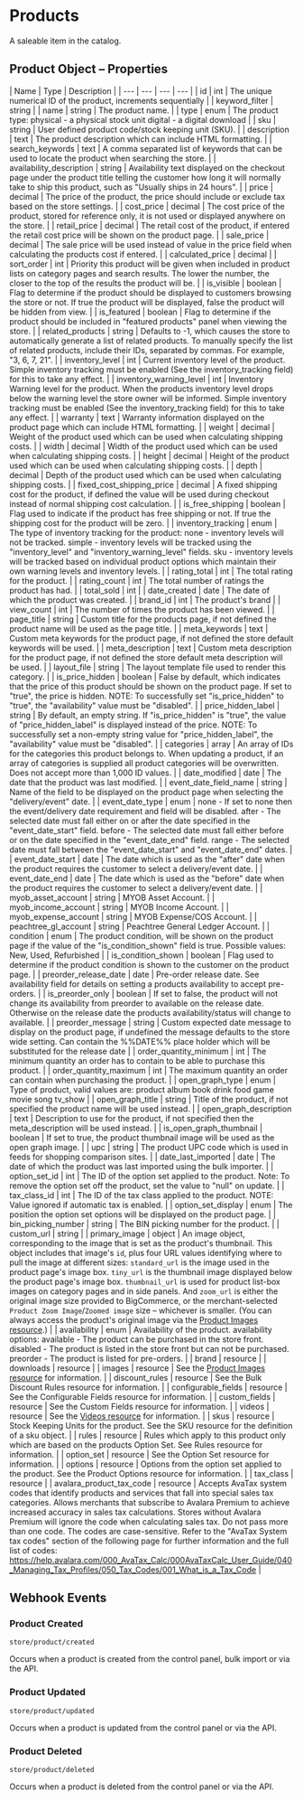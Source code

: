 # <span class="jumptarget"> Products </span>

A saleable item in the catalog.

## <span class="jumptarget"> Product Object – Properties </span>

| Name | Type | Description |
| --- | --- | --- | --- |
| id | int | The unique numerical ID of the product, increments sequentially |
| keyword_filter | string |
| name | string | The product name. |
| type | enum | The product type: physical - a physical stock unit digital - a digital download |
| sku | string | User defined product code/stock keeping unit (SKU). |
| description | text | The product description which can include HTML formatting. |
| search_keywords | text | A comma separated list of keywords that can be used to locate the product when searching the store. |
| availability_description | string | Availability text displayed on the checkout page under the product title telling the customer how long it will normally take to ship this product, such as "Usually ships in 24 hours". |
| price | decimal | The price of the product, the price should include or exclude tax based on the store settings. |
| cost_price | decimal | The cost price of the product, stored for reference only, it is not used or displayed anywhere on the store. |
| retail_price | decimal | The retail cost of the product, if entered the retail cost price will be shown on the product page. |
| sale_price | decimal | The sale price will be used instead of value in the price field when calculating the products cost if entered. |
| calculated_price | decimal |
| sort_order | int | Priority this product will be given when included in product lists on category pages and search results. The lower the number, the closer to the top of the results the product will be. |
| is_visible | boolean | Flag to determine if the product should be displayed to customers browsing the store or not. If true the product will be displayed, false the product will be hidden from view. |
| is_featured | boolean | Flag to determine if the product should be included in "featured products" panel when viewing the store. |
| related_products | string | Defaults to -1, which causes the store to automatically generate a list of related products. To manually specify the list of related products, include their IDs, separated by commas. For example, "3, 6, 7, 21". |
| inventory_level | int | Current inventory level of the product. Simple inventory tracking must be enabled (See the inventory_tracking field) for this to take any effect. |
| inventory_warning_level | int | Inventory Warning level for the product. When the products inventory level drops below the warning level the store owner will be informed. Simple inventory tracking must be enabled (See the inventory_tracking field) for this to take any effect. |
| warranty | text | Warranty information displayed on the product page which can include HTML formatting. |
| weight | decimal | Weight of the product used which can be used when calculating shipping costs. |
| width | decimal | Width of the product used which can be used when calculating shipping costs. |
| height | decimal | Height of the product used which can be used when calculating shipping costs. |
| depth | decimal | Depth of the product used which can be used when calculating shipping costs. |
| fixed_cost_shipping_price | decimal | A fixed shipping cost for the product, if defined the value will be used during checkout instead of normal shipping cost calculation. |
| is_free_shipping | boolean | Flag used to indicate if the product has free shipping or not. If true the shipping cost for the product will be zero. |
| inventory_tracking | enum | The type of inventory tracking for the product: none - inventory levels will not be tracked. simple - inventory levels will be tracked using the "inventory_level" and "inventory_warning_level" fields. sku - inventory levels will be tracked based on individual product options which maintain their own warning levels and inventory levels. |
| rating_total | int | The total rating for the product. |
| rating_count | int | The total number of ratings the product has had. |
| total_sold | int |
| date_created | date | The date of which the product was created. |
| brand_id | int | The product's brand |
| view_count | int | The number of times the product has been viewed. |
| page_title | string | Custom title for the products page, if not defined the product name will be used as the page title. |
| meta_keywords | text | Custom meta keywords for the product page, if not defined the store default keywords will be used. |
| meta_description | text | Custom meta description for the product page, if not defined the store default meta description will be used. |
| layout_file | string | The layout template file used to render this category. |
| is_price_hidden | boolean | False by default, which indicates that the price of this product should be shown on the product page. If set to "true", the price is hidden. NOTE: To successfully set "is_price_hidden" to "true", the "availability" value must be "disabled". |
| price_hidden_label | string | By default, an empty string. If "is_price_hidden" is "true", the value of "price_hidden_label" is displayed instead of the price. NOTE: To successfully set a non-empty string value for "price_hidden_label", the "availability" value must be "disabled". |
| categories | array | An array of IDs for the categories this product belongs to. When updating a product, if an array of categories is supplied all product categories will be overwritten. Does not accept more than 1,000 ID values. |
| date_modified | date | The date that the product was last modified. |
| event_date_field_name | string | Name of the field to be displayed on the product page when selecting the "delivery/event" date. |
| event_date_type | enum | none - If set to none then the event/delivery date requirement and field will be disabled. after - The selected date must fall either on or after the date specified in the "event_date_start" field. before - The selected date must fall either before or on the date specified in the "event_date_end" field. range - The selected date must fall between the "event_date_start" and "event_date_end" dates. |
| event_date_start | date | The date which is used as the "after" date when the product requires the customer to select a delivery/event date. |
| event_date_end | date | The date which is used as the "before" date when the product requires the customer to select a delivery/event date. |
| myob_asset_account | string | MYOB Asset Account. |
| myob_income_account | string | MYOB Income Account. |
| myob_expense_account | string | MYOB Expense/COS Account. |
| peachtree_gl_account | string | Peachtree General Ledger Account. |
| condition | enum | The product condition, will be shown on the product page if the value of the "is_condition_shown" field is true. Possible values: New, Used, Refurbished |
| is_condition_shown | boolean | Flag used to determine if the product condition is shown to the customer on the product page. |
| preorder_release_date | date | Pre-order release date. See availability field for details on setting a products availability to accept pre-orders. |
| is_preorder_only | boolean | If set to false, the product will not change its availability from preorder to available on the release date. Otherwise on the release date the products availability/status will change to available. |
| preorder_message | string | Custom expected date message to display on the product page, if undefined the message defaults to the store wide setting. Can contain the %%DATE%% place holder which will be substituted for the release date |
| order_quantity_minimum | int | The minimum quantity an order has to contain to be able to purchase this product. |
| order_quantity_maximum | int | The maximum quantity an order can contain when purchasing the product. |
| open_graph_type | enum | Type of product, valid values are: product album book drink food game movie song tv_show |
| open_graph_title | string | Title of the product, if not specified the product name will be used instead. |
| open_graph_description | text | Description to use for the product, if not specified then the meta_description will be used instead. |
| is_open_graph_thumbnail | boolean | If set to true, the product thumbnail image will be used as the open graph image. |
| upc | string | The product UPC code which is used in feeds for shopping comparison sites. |
| date_last_imported | date | The date of which the product was last imported using the bulk importer. |
| option_set_id | int | The ID of the option set applied to the product. Note: To remove the option set off the product, set the value to "null" on update. |
| tax_class_id | int | The ID of the tax class applied to the product. NOTE: Value ignored if automatic tax is enabled. |
| option_set_display | enum | The position the option set options will be displayed on the product page. |
| bin_picking_number | string | The BIN picking number for the product. |
| custom_url | string |
| primary_image | object | An image object, corresponding to the image that is set as the product's thumbnail. This object includes that image's `id`, plus four URL values identifying where to pull the image at different sizes: `standard_url` is the image used in the product page's image box. `tiny_url` is the thumbnail image displayed below the product page's image box. `thumbnail_url` is used for product list-box images on category pages and in side panels. And `zoom_url` is either the original image size provided to BigCommerce, or the merchant-selected `Product Zoom Image`/`Zoomed image` size – whichever is smaller. (You can always access the product's original image via the [Product Images resource](/api/v2/products/#product-images).) |
| availability | enum | Availability of the product. availability options: available - The product can be purchased in the store front. disabled - The product is listed in the store front but can not be purchased. preorder - The product is listed for pre-orders. |
| brand | resource |
| downloads | resource |
| images | resource | See the [Product Images resource](/api/v2/products/#product-images) for information. |
| discount_rules | resource | See the Bulk Discount Rules resource for information. |
| configurable_fields | resource | See the Configurable Fields resource for information. |
| custom_fields | resource | See the Custom Fields resource for information. |
| videos | resource | See the [Videos resource](/api/v2/products/#videos) for information. |
| skus | resource | Stock Keeping Units for the product. See the SKU resource for the definition of a sku object. |
| rules | resource | Rules which apply to this product only which are based on the products Option Set. See Rules resource for information. |
| option_set | resource | See the Option Set resource for information. |
| options | resource | Options from the option set applied to the product. See the Product Options resource for information. |
| tax_class | resource |
| avalara_product_tax_code | resource | Accepts AvaTax system codes that identify products and services that fall into special sales tax categories. Allows merchants that subscribe to Avalara Premium to achieve increased accuracy in sales tax calculations. Stores without Avalara Premium will ignore the code when calculating sales tax. Do not pass more than one code. The codes are case-sensitive. Refer to the "AvaTax System tax codes" section of the following page for further information and the full list of codes: https://help.avalara.com/000_AvaTax_Calc/000AvaTaxCalc_User_Guide/040_Managing_Tax_Profiles/050_Tax_Codes/001_What_is_a_Tax_Code |

## <span class="jumptarget"> Webhook Events </span>

### <span class="jumptarget"> Product Created </span>

```
store/product/created
```
Occurs when a product is created from the control panel, bulk import or via the API.

### <span class="jumptarget"> Product Updated </span>

```
store/product/updated
```
Occurs when a product is updated from the control panel or via the API.

### <span class="jumptarget"> Product Deleted </span>

```
store/product/deleted
```
Occurs when a product is deleted from the control panel or via the API.
